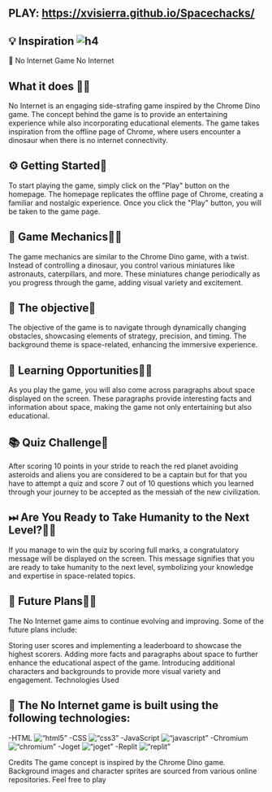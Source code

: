 ## PLAY: https://xvisierra.github.io/Spacechacks/
## 💡 Inspiration ![h4](https://user-images.githubusercontent.com/74637789/132989784-04d2e815-1552-4642-95c1-c03be72de800.jpg)
🚀
No Internet Game
No Internet
## What it does 👨‍🚀
No Internet is an engaging side-strafing game inspired by the Chrome Dino game. The concept behind the game is to provide an entertaining experience while also incorporating educational elements. The game takes inspiration from the offline page of Chrome, where users encounter a dinosaur when there is no internet connectivity.

## ⚙ Getting Started🚀
To start playing the game, simply click on the "Play" button on the homepage. The homepage replicates the offline page of Chrome, creating a familiar and nostalgic experience. Once you click the "Play" button, you will be taken to the game page.

## 🔧 Game Mechanics👨‍🚀
The game mechanics are similar to the Chrome Dino game, with a twist. Instead of controlling a dinosaur, you control various miniatures like astronauts, caterpillars, and more. These miniatures change periodically as you progress through the game, adding visual variety and excitement.

## 💪 The objective🚀
The objective of the game is to navigate through dynamically changing obstacles, showcasing elements of strategy, precision, and timing. The background theme is space-related, enhancing the immersive experience.

## 📌 Learning Opportunities👨‍🚀
As you play the game, you will also come across paragraphs about space displayed on the screen. These paragraphs provide interesting facts and information about space, making the game not only entertaining but also educational.

##  📚 Quiz Challenge🚀
After scoring 10 points in your stride to reach the red planet avoiding asteroids and aliens you are considered to be a captain but for that you have to attempt a quiz and score 7 out of 10 questions which you learned through your journey to be accepted as the messiah of the new civilization.

## ⏭ Are You Ready to Take Humanity to the Next Level?👨‍🚀
If you manage to win the quiz by scoring full marks, a congratulatory message will be displayed on the screen. This message signifies that you are ready to take humanity to the next level, symbolizing your knowledge and expertise in space-related topics.

## 🚀 Future Plans👨‍🚀
The No Internet game aims to continue evolving and improving. Some of the future plans include:

Storing user scores and implementing a leaderboard to showcase the highest scorers.
Adding more facts and paragraphs about space to further enhance the educational aspect of the game.
Introducing additional characters and backgrounds to provide more visual variety and engagement.
Technologies Used

## 🔧 The No Internet game is built using the following technologies:
-HTML <img src=“https://cdn.jsdelivr.net/gh/devicons/devicon/icons/html5/html5-original-wordmark.svg” alt=“html5” width=“20” height=“20”/>
-CSS <img src=“https://cdn.jsdelivr.net/gh/devicons/devicon/icons/css3/css3-original-wordmark.svg” alt=“css3” width=“20” height=“20”/>
-JavaScript <img src=“https://cdn.jsdelivr.net/gh/devicons/devicon/icons/javascript/javascript-original.svg” alt=“javascript” width=“20” height=“20”/>
-Chromium <img src=“https://cdn.jsdelivr.net/gh/devicons/devicon/icons/chromium/chromium-original.svg” alt=“chromium” width=“20” height=“20”/>
-Joget <img src=“https://cdn.jsdelivr.net/gh/devicons/devicon/icons/joget/joget-original.svg” alt=“joget” width=“20” height=“20”/>
-Replit <img src=“https://cdn.jsdelivr.net/gh/devicons/devicon/icons/replit/replit-original.svg” alt=“replit” width=“20” height=“20”/>

Credits
The game concept is inspired by the Chrome Dino game.
Background images and character sprites are sourced from various online repositories.
Feel free to play
